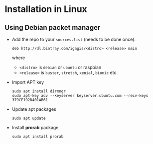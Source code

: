 # Installation in Linux

## Using Debian packet manager
- Add the repo to your `sources.list` (needs to be done once):
  ```
  deb http://dl.bintray.com/igagis/<distro> <release> main
  ```
  where
  - `<distro>` is `debian` or `ubuntu` or raspbian
  - `<release>` is `buster`, `stretch`, `xenial`, `bionic` etc.
  

- Import APT key

  ```
  sudo apt install dirmngr
  sudo apt-key adv --keyserver keyserver.ubuntu.com --recv-keys 379CE192D401AB61
  ```

- Update apt packages

  ```
  sudo apt update
  ```

- Install **prorab** package

  ```
  sudo apt install prorab
  ```
